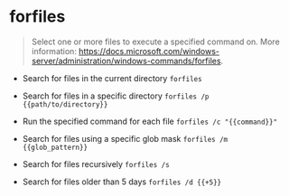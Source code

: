 # forfiles
> Select one or more files to execute a specified command on.
> More information: <https://docs.microsoft.com/windows-server/administration/windows-commands/forfiles>.

- Search for files in the current directory
`forfiles`

- Search for files in a specific directory
`forfiles /p {{path/to/directory}}`

- Run the specified command for each file
`forfiles /c "{{command}}"`

- Search for files using a specific glob mask
`forfiles /m {{glob_pattern}}`

- Search for files recursively
`forfiles /s`

- Search for files older than 5 days
`forfiles /d {{+5}}`
